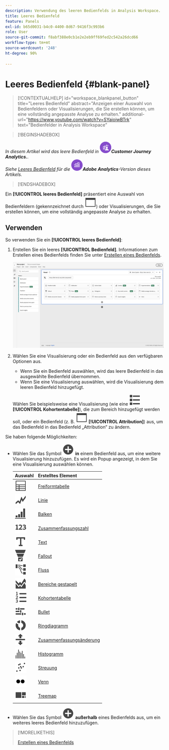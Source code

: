 ```yaml
---
description: Verwendung des leeren Bedienfelds in Analysis Workspace.
title: Leeres Bedienfeld
feature: Panels
exl-id: b65d0031-b4c0-4400-8d67-9416f3c993b6
role: User
source-git-commit: f8abf388e0cb1e2e2eb9ff69fed2c542a26dcd66
workflow-type: tm+mt
source-wordcount: '248'
ht-degree: 90%

---
```


# Leeres Bedienfeld {#blank-panel}

<!-- markdownlint-disable MD034 -->

>[!CONTEXTUALHELP]
>id="workspace_blankpanel_button"
>title="Leeres Bedienfeld"
>abstract="Anzeigen einer Auswahl von Bedienfeldern oder Visualisierungen, die Sie erstellen können, um eine vollständig angepasste Analyse zu erhalten."
>additional-url="https://www.youtube.com/watch?v=SYaioiwBTrk" text="Bedienfelder in Analysis Workspace"

<!-- markdownlint-enable MD034 -->


>[!BEGINSHADEBOX]

*In diesem Artikel wird das leere Bedienfeld in ![CustomerJourneyAnalytics](/help/assets/icons/CustomerJourneyAnalytics.svg)**Customer Journey Analytics.**.<br/>Siehe [Leeres Bedienfeld](https://experienceleague.adobe.com/en/docs/analytics/analyze/analysis-workspace/panels/blank-panel) für die ![AdobeAnalytics](/help/assets/icons/AdobeAnalytics.svg)**Adobe Analytics**-Version dieses Artikels.*

>[!ENDSHADEBOX]


Ein **[!UICONTROL leeres Bedienfeld]** präsentiert eine Auswahl von Bedienfeldern (gekennzeichnet durch ![Web-Seite](/help/assets/icons/WebPage.svg)) oder Visualisierungen, die Sie erstellen können, um eine vollständig angepasste Analyse zu erhalten.

## Verwenden

So verwenden Sie ein **[!UICONTROL leeres Bedienfeld]**:

1. Erstellen Sie ein leeres **[!UICONTROL Bedienfeld]**. Informationen zum Erstellen eines Bedienfelds finden Sie unter [Erstellen eines Bedienfelds](panels.md#create-a-panel).

   ![Erstellen eines Bedienfelds](assets/create-panel.png)



1. Wählen Sie eine Visualisierung oder ein Bedienfeld aus den verfügbaren Optionen aus.


   * Wenn Sie ein Bedienfeld auswählen, wird das leere Bedienfeld in das ausgewählte Bedienfeld übernommen.
   * Wenn Sie eine Visualisierung auswählen, wird die Visualisierung dem leeren Bedienfeld hinzugefügt.

   Wählen Sie beispielsweise eine Visualisierung (wie eine ![Ansichtsliste](/help/assets/icons/ViewList.svg) **[!UICONTROL Kohortentabelle]**), die zum Bereich hinzugefügt werden soll, oder ein Bedienfeld (z. B. ![Web-Seite](/help/assets/icons/WebPage.svg) **[!UICONTROL Attribution]**) aus, um das Bedienfeld in das Bedienfeld „Attribution“ zu ändern.



Sie haben folgende Möglichkeiten:

* Wählen Sie das Symbol ![Hinzufügen](/help/assets/icons/AddCircle.svg) **in** einem Bedienfeld aus, um eine weitere Visualisierung hinzuzufügen. Es wird ein Popup angezeigt, in dem Sie eine Visualisierung auswählen können.

  | Auswahl | Erstelltes Element |
  |---|---|
  | ![Tabelle](/help/assets/icons/Table.svg) | [Freiformtabelle](/help/analysis-workspace/visualizations/freeform-table/freeform-table.md) |
  | ![Linie](/help/assets/icons/GraphTrend.svg) | [Linie](/help/analysis-workspace/visualizations/line.md) |
  | ![VertikaleGrafikbalken](/help/assets/icons/GraphBarVertical.svg) | [Balken](/help/analysis-workspace/visualizations/bar.md) |
  | ![123](/help/assets/icons/123.svg) | [Zusammenfassungszahl](/help/analysis-workspace/visualizations/summary-number-change.md) |
  | ![Text](/help/assets/icons/Text.svg) | [Text](/help/analysis-workspace/visualizations/text.md) |
  | ![Konversionstrichter](/help/assets/icons/ConversionFunnel.svg) | [Fallout](/help/analysis-workspace/visualizations/fallout/fallout-flow.md) |
  | ![Arbeitsablauf](/help/assets/icons/GraphPathing.svg) | [Fluss](/help/analysis-workspace/visualizations/c-flow/flow.md) |
  | ![Stapeldiagramm](/help/assets/icons/GraphAreaStacked.svg) | [Bereiche gestapelt](/help/analysis-workspace/visualizations/area.md) |
  | ![NummerierterText](/help/assets/icons/TextNumbered.svg) | [Kohortentabelle](/help/analysis-workspace/visualizations/cohort-table/t-cohort.md) |
  | ![Aufzählungspunkte](/help/assets/icons/GraphBullet.svg) | [Bullet](/help/analysis-workspace/visualizations/bullet-graph.md) |
  | ![Ringdiagramm](/help/assets/icons/GraphDonut.svg) | [Ringdiagramm](/help/analysis-workspace/visualizations/donut.md) |
  | ![NachObenUnten](/help/assets/icons/MoveUpDown.svg) | [Zusammenfassungsänderung](/help/analysis-workspace/visualizations/summary-number-change.md) |
  | ![Histogramm](/help/assets/icons/Histogram.svg) | [Histogramm](/help/analysis-workspace/visualizations/histogram.md) |
  | ![Streudiagramm](/help/assets/icons/GraphScatter.svg) | [Streuung](/help/analysis-workspace/visualizations/scatterplot.md) |
  | ![Typ](/help/assets/icons/TwoDots.svg) | [Venn](/help/analysis-workspace/visualizations/venn.md) |
  | ![Baumdiagramm](/help/assets/icons/GraphTree.svg) | [Treemap](/help/analysis-workspace/visualizations/treemap.md) |

* Wählen Sie das Symbol ![Hinzufügen](/help/assets/icons/AddCircle.svg) **außerhalb** eines Bedienfelds aus, um ein weiteres leeres Bedienfeld hinzuzufügen. 


>[!MORELIKETHIS]
>
>[Erstellen eines Bedienfelds](/help/analysis-workspace/c-panels/panels.md#create-a-panel)
>
